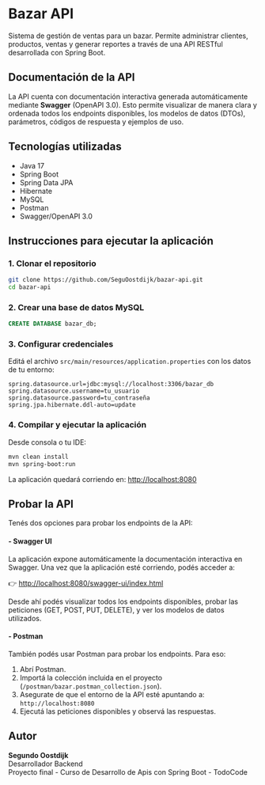 
# Bazar API

Sistema de gestión de ventas para un bazar. Permite administrar clientes, productos, ventas y generar reportes a través de una API RESTful desarrollada con Spring Boot.

## Documentación de la API

La API cuenta con documentación interactiva generada automáticamente mediante **Swagger** (OpenAPI 3.0). Esto permite visualizar de manera clara y ordenada todos los endpoints disponibles, los modelos de datos (DTOs), parámetros, códigos de respuesta y ejemplos de uso.

## Tecnologías utilizadas

- Java 17
- Spring Boot
- Spring Data JPA
- Hibernate
- MySQL
- Postman
- Swagger/OpenAPI 3.0
  
## Instrucciones para ejecutar la aplicación

### 1. Clonar el repositorio

```bash
git clone https://github.com/SeguOostdijk/bazar-api.git
cd bazar-api
```

### 2. Crear una base de datos MySQL

```sql
CREATE DATABASE bazar_db;
```

### 3. Configurar credenciales

Editá el archivo `src/main/resources/application.properties` con los datos de tu entorno:

```properties
spring.datasource.url=jdbc:mysql://localhost:3306/bazar_db
spring.datasource.username=tu_usuario
spring.datasource.password=tu_contraseña
spring.jpa.hibernate.ddl-auto=update
```

### 4. Compilar y ejecutar la aplicación

Desde consola o tu IDE:

```bash
mvn clean install
mvn spring-boot:run
```

La aplicación quedará corriendo en: [http://localhost:8080](http://localhost:8080)


## Probar la API

Tenés dos opciones para probar los endpoints de la API:

#### - Swagger UI

La aplicación expone automáticamente la documentación interactiva en Swagger. Una vez que la aplicación esté corriendo, podés acceder a:

👉 [http://localhost:8080/swagger-ui/index.html](http://localhost:8080/swagger-ui/index.html)

Desde ahí podés visualizar todos los endpoints disponibles, probar las peticiones (GET, POST, PUT, DELETE), y ver los modelos de datos utilizados.

#### - Postman

También podés usar Postman para probar los endpoints. Para eso:

1. Abrí Postman.
2. Importá la colección incluida en el proyecto (`/postman/bazar.postman_collection.json`).
3. Asegurate de que el entorno de la API esté apuntando a:  
   `http://localhost:8080`
4. Ejecutá las peticiones disponibles y observá las respuestas.

## Autor

**Segundo Oostdijk**  
Desarrollador Backend  
Proyecto final - Curso de Desarrollo de Apis con Spring Boot - TodoCode
